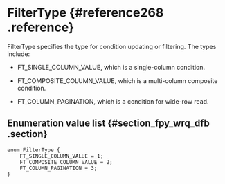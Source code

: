 # FilterType {#reference268 .reference}

FilterType specifies the type for condition updating or filtering. The types include:

-   FT\_SINGLE\_COLUMN\_VALUE, which is a single-column condition.

-   FT\_COMPOSITE\_COLUMN\_VALUE, which is a multi-column composite condition.

-   FT\_COLUMN\_PAGINATION, which is a condition for wide-row read.


## Enumeration value list {#section_fpy_wrq_dfb .section}

```language-protobuf
enum FilterType {
    FT_SINGLE_COLUMN_VALUE = 1;
    FT_COMPOSITE_COLUMN_VALUE = 2;
    FT_COLUMN_PAGINATION = 3;
}

```

